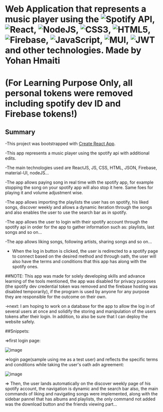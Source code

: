 # Web Application that represents a music player using the ![Spotify](https://img.shields.io/badge/Spotify-1ED760?style=for-the-badge&logo=spotify&logoColor=white) API, ![React](https://img.shields.io/badge/react-%2320232a.svg?style=for-the-badge&logo=react&logoColor=%2361DAFB), ![NodeJS](https://img.shields.io/badge/node.js-6DA55F?style=for-the-badge&logo=node.js&logoColor=white), ![CSS3](https://img.shields.io/badge/css3-%231572B6.svg?style=for-the-badge&logo=css3&logoColor=white), ![HTML5](https://img.shields.io/badge/html5-%23E34F26.svg?style=for-the-badge&logo=html5&logoColor=white), ![Firebase](https://img.shields.io/badge/firebase-%23039BE5.svg?style=for-the-badge&logo=firebase), ![JavaScript](https://img.shields.io/badge/javascript-%23323330.svg?style=for-the-badge&logo=javascript&logoColor=%23F7DF1E), ![MUI](https://img.shields.io/badge/MUI-%230081CB.svg?style=for-the-badge&logo=material-ui&logoColor=white), ![JWT](https://img.shields.io/badge/JWT-black?style=for-the-badge&logo=JSON%20web%20tokens) and other technologies. Made by Yohan Hmaiti

#                     (For Learning Purpose Only, all personal tokens were removed including spotify dev ID and Firebase tokens!)

## Summary
-This project was bootstrapped with [Create React App](https://github.com/facebook/create-react-app).

-This app represents a music player using the spotify api with additional edits.

-The main technologies used are ReactJS, JS, CSS, HTML, JSON, Firebase, material-UI, nodeJS...

-The app allows paying song in real time with the spotify app, for example stopping the song on your spotify app will also stop it here. Same foes for playing it and volume adjustment wise.

-The app allows importing the playlists the user has on spotify, his liked songs, discover weekly and allows a dynamic iteration through the songs and also enables the user to use the search bar as in spotify.

-The app allows the user to login with their spotify account through the spotify api in order for the app to gather information such as: playlists, last songs and so on...

-The app allows liking songs, following artists, sharing songs and so on...

- When the log in button is clicked, the user is redirected to a spotify page to connect based on the desired method and through oath, the user will also have the terms and conditions that this app has along with the spotify ones.

##NOTE:
This app was made for solely developing skills and advance learning of the tools mentioned, the app was disabled for privacy purposes (the spotify dev credential token was removed and the firebase hosting was disabled temporarily), if the program is used by anyone for any purpose they are responsible for the outcome on their own.

->next: I am hoping to work on a database for the app to allow the log in of several users at once and solidify the storing and manipulation of the users tokens after their login. In addition, to also be sure that I can deploy the website safely.

##Snippets:

=>first login page:

![image](https://user-images.githubusercontent.com/88591695/146664186-3f4332b1-3cdb-4d1b-aaf3-f2e951931a52.png)

=>login page(sample using me as a test user) and reflects the specific terms and conditions while taking the user's oath adn agreement:

![image](https://user-images.githubusercontent.com/88591695/146664210-91ee3b8d-3869-4ea6-8d0b-d9dbb4b26e47.png)


=> Then, the user lands automatically on the discover weekly page of his spotify account, the navigation is dynamic and the search bar also, the main commands of liking and navigating songs were implemented, along with the sidebar pannel that has albums and playlists, the only command not added was the download button and the friends viewing part...
